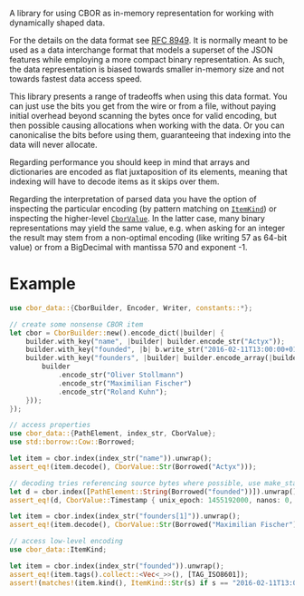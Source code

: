 A library for using CBOR as in-memory representation for working with dynamically shaped data.

For the details on the data format see [RFC 8949](https://www.rfc-editor.org/rfc/rfc8949). It is
normally meant to be used as a data interchange format that models a superset of the JSON
features while employing a more compact binary representation. As such, the data representation
is biased towards smaller in-memory size and not towards fastest data access speed.

This library presents a range of tradeoffs when using this data format. You can just use the
bits you get from the wire or from a file, without paying initial overhead beyond scanning the
bytes once for valid encoding, but then possible causing allocations when working with the data.
Or you can canonicalise the bits before using them, guaranteeing that indexing into the data
will never allocate.

Regarding performance you should keep in mind that arrays and dictionaries are encoded as flat
juxtaposition of its elements, meaning that indexing will have to decode items as it skips over
them.

Regarding the interpretation of parsed data you have the option of inspecting the particular
encoding (by pattern matching on [`ItemKind`](enum.ItemKind.html)) or inspecting the higher-level
[`CborValue`](enum.CborValue.html). In the latter case, many binary representations may yield the
same value, e.g. when asking for an integer the result may stem from a non-optimal encoding
(like writing 57 as 64-bit value) or from a BigDecimal with mantissa 570 and exponent -1.

# Example

```rust
use cbor_data::{CborBuilder, Encoder, Writer, constants::*};

// create some nonsense CBOR item
let cbor = CborBuilder::new().encode_dict(|builder| {
    builder.with_key("name", |builder| builder.encode_str("Actyx"));
    builder.with_key("founded", |b| b.write_str("2016-02-11T13:00:00+01:00", [TAG_ISO8601]));
    builder.with_key("founders", |builder| builder.encode_array(|builder| {
        builder
            .encode_str("Oliver Stollmann")
            .encode_str("Maximilian Fischer")
            .encode_str("Roland Kuhn");
    }));
});

// access properties
use cbor_data::{PathElement, index_str, CborValue};
use std::borrow::Cow::Borrowed;

let item = cbor.index(index_str("name")).unwrap();
assert_eq!(item.decode(), CborValue::Str(Borrowed("Actyx")));

// decoding tries referencing source bytes where possible, use make_static to break ties
let d = cbor.index([PathElement::String(Borrowed("founded"))]).unwrap().decode().make_static();
assert_eq!(d, CborValue::Timestamp { unix_epoch: 1455192000, nanos: 0, tz_sec_east: 3600 });

let item = cbor.index(index_str("founders[1]")).unwrap();
assert_eq!(item.decode(), CborValue::Str(Borrowed("Maximilian Fischer")));

// access low-level encoding
use cbor_data::ItemKind;

let item = cbor.index(index_str("founded")).unwrap();
assert_eq!(item.tags().collect::<Vec<_>>(), [TAG_ISO8601]);
assert!(matches!(item.kind(), ItemKind::Str(s) if s == "2016-02-11T13:00:00+01:00"));
```
